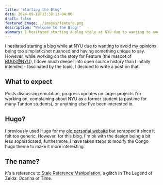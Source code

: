 ```yaml
---
title: 'Starting the Blog'
date: 2024-09-18T13:38:13-04:00
draft: false
featured_image: ./images/feature.png
description: "Welcome to the Blog!"
summary: I hesitated starting a blog while at NYU due to wanting to avoid my opinions being too simplistic/not nuanced and having something unique to say.
---
```

<!-- TEMP SUMMARY TOML ABOVE: can't get autogenerated summaries to work atm -->

I hesitated starting a blog while at NYU due to wanting to avoid my opinions being too simplistic/not nuanced and having something unique to say. However, while working on the story for Feature (the mascot of [BUGS@NYU](https://bugsnyu.com)), I dove much deeper into open source history than I initally intended - fascinated by the topic, I decided to write a post on that. 

## What to expect

Posts discussing emulation, progress updates on larger projects I'm working on, complaining about NYU as a former student (a pastime for many Tandon students), or anything else I've been interested in. 

## Hugo?

I previously used Hugo for my [old personal website](https://github.com/aminoa/personal-website) but scrapped it since it felt too generic. However, for this blog, I'm ok with the design being a bit less sophisticated; furthermore, I have taken steps to modify the Congo hugo theme to make it more interesting.

## The name?

It's a reference to [Stale Reference Manipulation](https://www.zeldaspeedruns.com/oot/srm/srm-overview), a glitch in The Legend of Zelda: Ocarina of Time.